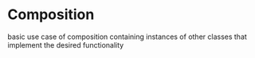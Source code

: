 # Composition
basic use case of composition containing instances of other classes that implement the desired functionality
